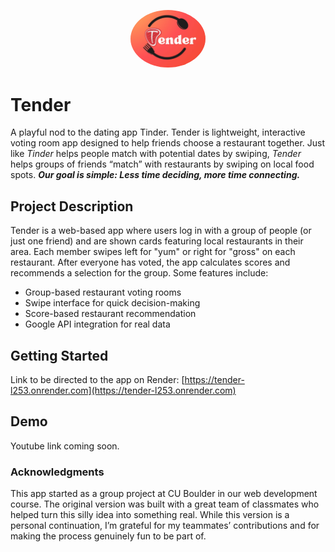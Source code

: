 <p align="center">
  <img src="application/static/images/tender_logo.png" alt="Tender Logo" width="120" style="border-radius: 50%;">
</p>

# Tender
A playful nod to the dating app Tinder. Tender is lightweight, interactive voting room app designed to help friends choose a restaurant together. Just like *Tinder* helps people match with potential dates by swiping, *Tender* helps groups of friends “match” with restaurants by swiping on local food spots. ***Our goal is simple: Less time deciding, more time connecting.***



## Project Description
Tender is a web-based app where users log in with a group of people (or just one friend) and are shown cards featuring local restaurants in their area. Each member swipes left for "yum" or right for "gross" on each restaurant. After everyone has voted, the app calculates scores and recommends a selection for the group. Some features include:
- Group-based restaurant voting rooms
- Swipe interface for quick decision-making
- Score-based restaurant recommendation
- Google API integration for real data


## Getting Started
Link to be directed to the app on Render: [https://tender-l253.onrender.com](https://tender-l253.onrender.com)



## Demo
Youtube link coming soon.

### Acknowledgments
This app started as a group project at CU Boulder in our web development course. The original version was built with a great team of classmates who helped turn this silly idea into something real. While this version is a personal continuation, I’m grateful for my teammates’ contributions and for making the process genuinely fun to be part of.
